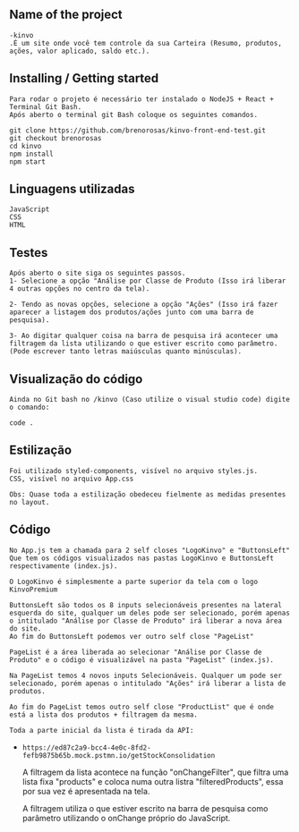 ## Name of the project
    -kinvo
    .É um site onde você tem controle da sua Carteira (Resumo, produtos, ações, valor aplicado, saldo etc.).

## Installing / Getting started
    Para rodar o projeto é necessário ter instalado o NodeJS + React + Terminal Git Bash.
    Após aberto o terminal git Bash coloque os seguintes comandos.

    git clone https://github.com/brenorosas/kinvo-front-end-test.git
    git checkout brenorosas
    cd kinvo
    npm install
    npm start

## Linguagens utilizadas

    JavaScript
    CSS
    HTML

## Testes

    Após aberto o site siga os seguintes passos.
    1- Selecione a opção "Análise por Classe de Produto (Isso irá liberar 4 outras opções no centro da tela).

    2- Tendo as novas opções, selecione a opção "Ações" (Isso irá fazer aparecer a listagem dos produtos/ações junto com uma barra de pesquisa).

    3- Ao digitar qualquer coisa na barra de pesquisa irá acontecer uma filtragem da lista utilizando o que estiver escrito como parâmetro. (Pode escrever tanto letras maiúsculas quanto minúsculas).

## Visualização do código

    Ainda no Git bash no /kinvo (Caso utilize o visual studio code) digite o comando:

    code .

## Estilização

    Foi utilizado styled-components, visível no arquivo styles.js.
    CSS, visível no arquivo App.css

    Obs: Quase toda a estilização obedeceu fielmente as medidas presentes no layout.

## Código

    No App.js tem a chamada para 2 self closes "LogoKinvo" e "ButtonsLeft"
    Que tem os códigos visualizados nas pastas LogoKinvo e ButtonsLeft respectivamente (index.js).

    O LogoKinvo é simplesmente a parte superior da tela com o logo KinvoPremium

    ButtonsLeft são todos os 8 inputs selecionáveis presentes na lateral esquerda do site, qualquer um deles pode ser selecionado, porém apenas o intitulado "Análise por Classe de Produto" irá liberar a nova área do site.
    Ao fim do ButtonsLeft podemos ver outro self close "PageList"

    PageList é a área liberada ao selecionar "Análise por Classe de Produto" e o código é visualizável na pasta "PageList" (index.js).

    Na PageList temos 4 novos inputs Selecionáveis. Qualquer um pode ser selecionado, porém apenas o intitulado "Ações" irá liberar a lista de produtos.

    Ao fim do PageList temos outro self close "ProductList" que é onde está a lista dos produtos + filtragem da mesma.

    Toda a parte inicial da lista é tirada da API:
- `https://ed87c2a9-bcc4-4e0c-8fd2-fefb9875b65b.mock.pstmn.io/getStockConsolidation`

    A filtragem da lista acontece na função "onChangeFilter", que filtra uma lista fixa "products" e coloca numa outra listra "filteredProducts", essa por sua vez é apresentada na tela.

    A filtragem utiliza o que estiver escrito na barra de pesquisa como parâmetro utilizando o onChange próprio do JavaScript.